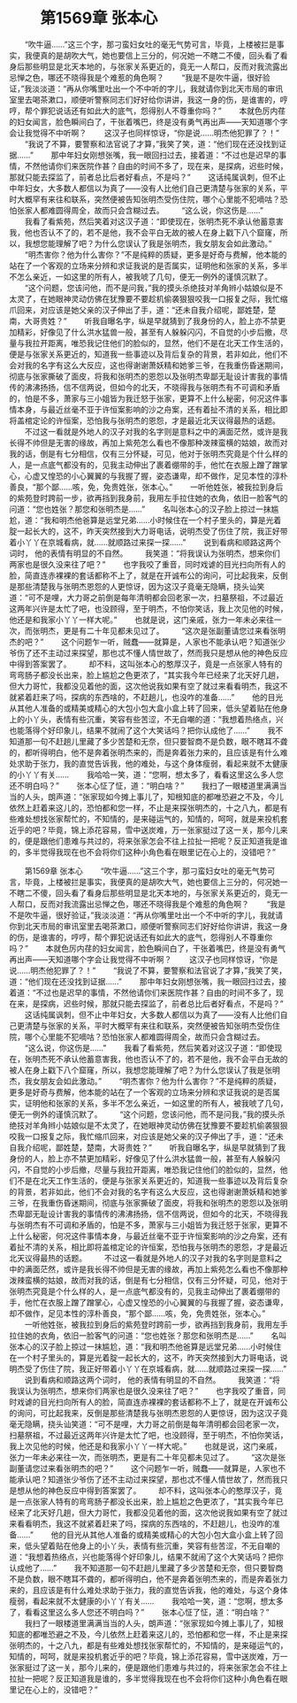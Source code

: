 # 　　第1569章 张本心
　　“吹牛逼……”这三个字，那刁蛮妇女吐的毫无气势可言，毕竟，上楼被拦是事实，我便真的是胡吹大气，她也要信上三分的，何况她一不瞎二不傻，回头看了看身后那些明显是北天本地的，与张家关系更近的，竟无一人帮口，反而对我流露出忌惮之色，哪还不晓得我是个难惹的角色啊？
　　“我是不是吹牛逼，很好验证，”我淡淡道：“再从你嘴里吐出一个不中听的字儿，我就请你到北天市局的审讯室里去喝茶漱口，顺便听警察同志们好好给你讲讲，我这一身的伤，是谁害的，哼哼，帮个罪犯说话还有如此大的底气，怨得别人不尊重你吗？”
　　本就色厉内荏的妇女闻言，脸色瞬间白了，干张着嘴巴，终是没有勇气再出声——天知道哪个字会让我觉得不中听啊？
　　这汉子也同样惊讶，“你是说……明杰他犯罪了？！”
　　“我说了不算，要警察和法官说了才算，”我笑了笑，道：“他们现在还没找到证据……”
　　那中年妇女刚想张嘴，我一眼回扫过去，接着道：“不过也是迟早的事情，不然他请你们来医院作甚？自由的时间不多了，现在来，是探病，迟些时候，那就只能去探监了，前者总比后者好看点，不是吗？”
　　这话纯属讽刺，但不止中年妇女，大多数人都信以为真了——没有人比他们自己更清楚与张家的关系，平时大概罕有来往和联系，突然便被告知张明杰受伤住院，哪个心里能不犯嘀咕？恐怕张家人都难圆得周全，故而只会含糊过去。
　　“这么说，你这伤是……”
　　我看了看紫苑，然后笑着对这汉子道：“即使现在，张明杰死不承认他蓄意害我，他也否认不了的，若不是他，我不会平白无故的被人在身上戳下八个窟窿，所以，我想您能理解了吧？为什么您误认了我是张明杰，我女朋友会如此激动。”
　　“明杰害你？他为什么害你？”不是纯粹的质疑，更多是好奇与费解，他本能的站在了一个客观的立场来分辨和求证我说的是否属实，证明他和张家的关系，多半不怎么亲近，一如这里的所有人，被我唬了几句，便无一例外的谨慎沉默了。
　　“这个问题，您该问他，而不是问我，”我的摸头杀绝技对羊角辫小姑娘似是不太灵了，在她眼神灵动仿佛在犹豫要不要趁机偷袭狠狠咬我一口报复之际，我忙缩爪回来，对应该是她父亲的汉子伸出了手，道：“还未自我介绍呢，鄙姓楚，楚南，大哥贵姓？”
　　听我自曝名字，纵是早就猜到了我身份的人，脸上亦不禁更加精彩，好像见了什么洪水猛兽一般，甚至有人躲躲闪闪，不自觉的小步后撤，尽量与我拉开距离，唯恐我记住他们的脸似的，显然，他们不是在北天工作生活的，便是与张家关系更近的，知道我一些事迹以及背后复杂的背景，若非如此，他们不会对我的名字有这么大反应，这也得谢谢萧妖精和她爹三爷，在我重伤昏迷期间，彻底与张家撕破了面皮，将我和张明杰的恩怨以及张明杰卑鄙无耻设计害我的事情传的沸沸扬扬，信不信两说，但如今的北天，不晓得我与张明杰有不可调和矛盾的，怕是不多，萧家与三小姐皆为我迁怒于张家，更算不上什么秘密，何况这件事情本身，与最近丝毫不亚于许恒案影响的沙之舟案，还有着扯不清的关系，相比即将盖棺定论的许恒案，恐怕我与张明杰的恩怨，才是最近北天议得最热的话题。
　　不过这一看就是外地人的汉子对我的名字则是意料之中的满面茫然，或许是我长得不帅但是无害的缘故，再加上紫苑怎么看也不像那种泼辣蛮横的姑娘，故而对我的话，倒是有七分相信，仅有三分怀疑，可见，他对于张明杰究竟是个什么样的人，是一点底气都没有的，见我主动伸出了裹着绷带的手，他忙在衣服上蹭了蹭掌心，心虚又惶恐的小心翼翼的与我握了握，姿态谦卑，却不做作，足见本性的淳朴善良，“那个鄙……咳，免，免贵姓张，张本心。”
　　一听他姓张，被我拉到身后的紫苑登时跨前一步，欲再挡到我身前，我用左手拉住她的衣角，依旧一脸客气的问道：“您也姓张？那您和张明杰是……”
　　名叫张本心的汉子脸上掠过一抹尴尬，道：“我和明杰他爸算是远堂兄弟……小时候住在一个村子里头的，算是光着腚一起长大的，这不，昨天突然接到大力哥电话，说明杰受了伤住了院，我正好带着小丫丫在京城看病，就……就顺路过来探一探……”
　　说到看病和顺路这两个词时， 他的表情有明显的不自然。
　　我笑道：“将我误认为张明杰，想来你们两家也是很久没来往了吧？”
　　也字我咬了重音，同时戏谑的目光扫向所有人的脸，简直连赤裸裸的套话都称不上了，就是在开诚布公的询问，可比起我来，反倒是那些清楚我与张明杰恩怨的人更惊讶，因为这汉子竟毫无隐瞒，挠头讪笑道：“可不是哩，大力哥之前倒是每年清明都会回老家一次，扫墓祭祖，不过最近这两年兴许是太忙了吧，也没顾得，至于明杰，不怕你笑话，我上次见他的时候，他还是和我家小丫丫一样大呢。”
　　也就是说，这门亲戚，张力一年未必来往一次，而张明杰，更是有二十年见都未见过了。
　　“这次是张副董请您过来看张明杰的吧？”
　　这个问题乍一听，贼蠢——就算是，人家也不能承认吧？知道张少爷伤了还不主动过来探望，那也忒不懂人情世故了，然而我只是想从他的神色反应中得到答案罢了。
　　却不料，这叫张本心的憨厚汉子，竟是一点张家人特有的弯弯肠子都没长出来，脸上尴尬之色更浓了，“其实我今年已经来了北天好几趟，但大力哥忙，我都没见着他的面，这次他说我如果有空了就过来看看明杰，我这不就紧着赶来了吗，探病的东西啥的，不赶趟儿，也没咋的准备……”
　　他的目光从其他人准备的或精美或精心的大包小包大盒小盒上转了回来，低头望着贴在他身上的小丫头，表情有些沉重，笑容有些苦涩，不无自嘲的道：“我想着热络点，兴也能落得个好印象儿，结果不就闹了这个大笑话吗？把你认成他了……”
　　我不知道那一句不赶趟儿里藏了多少苦楚和无奈，但只要智商不是负数，眼不瞎耳不聋的，都听得明白，他不是奔着张明杰来的，而是奔着张力来的，且应该是有什么难处求助于张力，我的直觉告诉我，他的难处，与这个身体瘦弱，看起来就不太健康的小丫丫有关……
　　我哈哈一笑，道：“您啊，想太多了，看看这里这么多人您还不明白吗？”
　　张本心怔了怔，道：“明白啥？”
　　我扫了一眼楼道里满满当当的人头，朗声道：“张家现如今摊上事儿了，知根知底的都唯恐避之不及，今儿依然上赶着来这儿的，恐怕都和您一样，不止是来探张明杰的，十之八九，都是有些难处想找张家帮忙的，不知情的，是来碰运气的，知情的，呵呵，就是来投机套近乎的吧？毕竟，锦上添花容易，雪中送炭难，万一张家挺过了这一关，那今儿来的，便是跟他们患难与共过的，将来张家怎会不往上拉扯一把呢？反正知道我是谁的，多半觉得我现在也不会将你们这种小角色看在眼里记在心上的，没错吧？”

　　第1569章 张本心
　　“吹牛逼……”这三个字，那刁蛮妇女吐的毫无气势可言，毕竟，上楼被拦是事实，我便真的是胡吹大气，她也要信上三分的，何况她一不瞎二不傻，回头看了看身后那些明显是北天本地的，与张家关系更近的，竟无一人帮口，反而对我流露出忌惮之色，哪还不晓得我是个难惹的角色啊？
　　“我是不是吹牛逼，很好验证，”我淡淡道：“再从你嘴里吐出一个不中听的字儿，我就请你到北天市局的审讯室里去喝茶漱口，顺便听警察同志们好好给你讲讲，我这一身的伤，是谁害的，哼哼，帮个罪犯说话还有如此大的底气，怨得别人不尊重你吗？”
　　本就色厉内荏的妇女闻言，脸色瞬间白了，干张着嘴巴，终是没有勇气再出声——天知道哪个字会让我觉得不中听啊？
　　这汉子也同样惊讶，“你是说……明杰他犯罪了？！”
　　“我说了不算，要警察和法官说了才算，”我笑了笑，道：“他们现在还没找到证据……”
　　那中年妇女刚想张嘴，我一眼回扫过去，接着道：“不过也是迟早的事情，不然他请你们来医院作甚？自由的时间不多了，现在来，是探病，迟些时候，那就只能去探监了，前者总比后者好看点，不是吗？”
　　这话纯属讽刺，但不止中年妇女，大多数人都信以为真了——没有人比他们自己更清楚与张家的关系，平时大概罕有来往和联系，突然便被告知张明杰受伤住院，哪个心里能不犯嘀咕？恐怕张家人都难圆得周全，故而只会含糊过去。
　　“这么说，你这伤是……”
　　我看了看紫苑，然后笑着对这汉子道：“即使现在，张明杰死不承认他蓄意害我，他也否认不了的，若不是他，我不会平白无故的被人在身上戳下八个窟窿，所以，我想您能理解了吧？为什么您误认了我是张明杰，我女朋友会如此激动。”
　　“明杰害你？他为什么害你？”不是纯粹的质疑，更多是好奇与费解，他本能的站在了一个客观的立场来分辨和求证我说的是否属实，证明他和张家的关系，多半不怎么亲近，一如这里的所有人，被我唬了几句，便无一例外的谨慎沉默了。
　　“这个问题，您该问他，而不是问我，”我的摸头杀绝技对羊角辫小姑娘似是不太灵了，在她眼神灵动仿佛在犹豫要不要趁机偷袭狠狠咬我一口报复之际，我忙缩爪回来，对应该是她父亲的汉子伸出了手，道：“还未自我介绍呢，鄙姓楚，楚南，大哥贵姓？”
　　听我自曝名字，纵是早就猜到了我身份的人，脸上亦不禁更加精彩，好像见了什么洪水猛兽一般，甚至有人躲躲闪闪，不自觉的小步后撤，尽量与我拉开距离，唯恐我记住他们的脸似的，显然，他们不是在北天工作生活的，便是与张家关系更近的，知道我一些事迹以及背后复杂的背景，若非如此，他们不会对我的名字有这么大反应，这也得谢谢萧妖精和她爹三爷，在我重伤昏迷期间，彻底与张家撕破了面皮，将我和张明杰的恩怨以及张明杰卑鄙无耻设计害我的事情传的沸沸扬扬，信不信两说，但如今的北天，不晓得我与张明杰有不可调和矛盾的，怕是不多，萧家与三小姐皆为我迁怒于张家，更算不上什么秘密，何况这件事情本身，与最近丝毫不亚于许恒案影响的沙之舟案，还有着扯不清的关系，相比即将盖棺定论的许恒案，恐怕我与张明杰的恩怨，才是最近北天议得最热的话题。
　　不过这一看就是外地人的汉子对我的名字则是意料之中的满面茫然，或许是我长得不帅但是无害的缘故，再加上紫苑怎么看也不像那种泼辣蛮横的姑娘，故而对我的话，倒是有七分相信，仅有三分怀疑，可见，他对于张明杰究竟是个什么样的人，是一点底气都没有的，见我主动伸出了裹着绷带的手，他忙在衣服上蹭了蹭掌心，心虚又惶恐的小心翼翼的与我握了握，姿态谦卑，却不做作，足见本性的淳朴善良，“那个鄙……咳，免，免贵姓张，张本心。”
　　一听他姓张，被我拉到身后的紫苑登时跨前一步，欲再挡到我身前，我用左手拉住她的衣角，依旧一脸客气的问道：“您也姓张？那您和张明杰是……”
　　名叫张本心的汉子脸上掠过一抹尴尬，道：“我和明杰他爸算是远堂兄弟……小时候住在一个村子里头的，算是光着腚一起长大的，这不，昨天突然接到大力哥电话，说明杰受了伤住了院，我正好带着小丫丫在京城看病，就……就顺路过来探一探……”
　　说到看病和顺路这两个词时， 他的表情有明显的不自然。
　　我笑道：“将我误认为张明杰，想来你们两家也是很久没来往了吧？”
　　也字我咬了重音，同时戏谑的目光扫向所有人的脸，简直连赤裸裸的套话都称不上了，就是在开诚布公的询问，可比起我来，反倒是那些清楚我与张明杰恩怨的人更惊讶，因为这汉子竟毫无隐瞒，挠头讪笑道：“可不是哩，大力哥之前倒是每年清明都会回老家一次，扫墓祭祖，不过最近这两年兴许是太忙了吧，也没顾得，至于明杰，不怕你笑话，我上次见他的时候，他还是和我家小丫丫一样大呢。”
　　也就是说，这门亲戚，张力一年未必来往一次，而张明杰，更是有二十年见都未见过了。
　　“这次是张副董请您过来看张明杰的吧？”
　　这个问题乍一听，贼蠢——就算是，人家也不能承认吧？知道张少爷伤了还不主动过来探望，那也忒不懂人情世故了，然而我只是想从他的神色反应中得到答案罢了。
　　却不料，这叫张本心的憨厚汉子，竟是一点张家人特有的弯弯肠子都没长出来，脸上尴尬之色更浓了，“其实我今年已经来了北天好几趟，但大力哥忙，我都没见着他的面，这次他说我如果有空了就过来看看明杰，我这不就紧着赶来了吗，探病的东西啥的，不赶趟儿，也没咋的准备……”
　　他的目光从其他人准备的或精美或精心的大包小包大盒小盒上转了回来，低头望着贴在他身上的小丫头，表情有些沉重，笑容有些苦涩，不无自嘲的道：“我想着热络点，兴也能落得个好印象儿，结果不就闹了这个大笑话吗？把你认成他了……”
　　我不知道那一句不赶趟儿里藏了多少苦楚和无奈，但只要智商不是负数，眼不瞎耳不聋的，都听得明白，他不是奔着张明杰来的，而是奔着张力来的，且应该是有什么难处求助于张力，我的直觉告诉我，他的难处，与这个身体瘦弱，看起来就不太健康的小丫丫有关……
　　我哈哈一笑，道：“您啊，想太多了，看看这里这么多人您还不明白吗？”
　　张本心怔了怔，道：“明白啥？”
　　我扫了一眼楼道里满满当当的人头，朗声道：“张家现如今摊上事儿了，知根知底的都唯恐避之不及，今儿依然上赶着来这儿的，恐怕都和您一样，不止是来探张明杰的，十之八九，都是有些难处想找张家帮忙的，不知情的，是来碰运气的，知情的，呵呵，就是来投机套近乎的吧？毕竟，锦上添花容易，雪中送炭难，万一张家挺过了这一关，那今儿来的，便是跟他们患难与共过的，将来张家怎会不往上拉扯一把呢？反正知道我是谁的，多半觉得我现在也不会将你们这种小角色看在眼里记在心上的，没错吧？”
